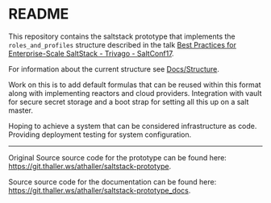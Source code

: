 # README

This repository contains the saltstack prototype that implements the
`roles_and_profiles` structure described in the talk [Best Practices for
Enterprise-Scale SaltStack - Trivago -
SaltConf17](https://www.youtube.com/watch?v=yWhvgLqgYR0).

For information about the current structure see
[Docs/Structure](/docs/Structure.adoc).

Work on this is to add default formulas that can be reused within this format along with implementing reactors and cloud providers.
Integration with vault for secure secret storage and a boot strap for setting all this up on a salt master.

Hoping to achieve a system that can be considered infrastructure as code. Providing deployment testing for system configuration.

---

Original Source source code for the prototype can be found here:
<https://git.thaller.ws/athaller/saltstack-prototype>.

Source source code for the documentation can be found here:
<https://git.thaller.ws/athaller/saltstack-prototype_docs>.
